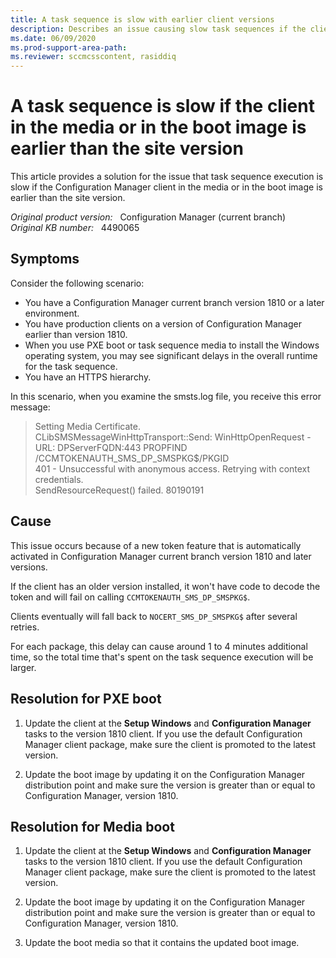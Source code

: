 ```yaml
---
title: A task sequence is slow with earlier client versions
description: Describes an issue causing slow task sequences if the client in the media, or in the boot image, is earlier than the site version. Provides a resolution.
ms.date: 06/09/2020
ms.prod-support-area-path: 
ms.reviewer: sccmcsscontent, rasiddiq
---
```

# A task sequence is slow if the client in the media or in the boot image is earlier than the site version

This article provides a solution for the issue that task sequence execution is slow if the Configuration Manager client in the media or in the boot image is earlier than the site version.

_Original product version:_ &nbsp; Configuration Manager (current branch)  
_Original KB number:_ &nbsp; 4490065

## Symptoms

Consider the following scenario:

- You have a Configuration Manager current branch version 1810 or a later environment.
- You have production clients on a version of Configuration Manager earlier than version 1810.
- When you use PXE boot or task sequence media to install the Windows operating system, you may see significant delays in the overall runtime for the task sequence.
- You have an HTTPS hierarchy.

In this scenario, when you examine the smsts.log file, you receive this error message:

> Setting Media Certificate.  
> CLibSMSMessageWinHttpTransport::Send: WinHttpOpenRequest - URL: DPServerFQDN:443 PROPFIND /CCMTOKENAUTH_SMS_DP_SMSPKG$/PKGID  
> 401 - Unsuccessful with anonymous access. Retrying with context credentials.  
> SendResourceRequest() failed. 80190191

## Cause

This issue occurs because of a new token feature that is automatically activated in Configuration Manager current branch version 1810 and later versions.

If the client has an older version installed, it won't have code to decode the token and will fail on calling `CCMTOKENAUTH_SMS_DP_SMSPKG$`.

Clients eventually will fall back to `NOCERT_SMS_DP_SMSPKG$` after several retries.

For each package, this delay can cause around 1 to 4 minutes additional time, so the total time that's spent on the task sequence execution will be larger.

## Resolution for PXE boot

1. Update the client at the **Setup Windows** and **Configuration Manager** tasks to the version 1810 client. If you use the default Configuration Manager client package, make sure the client is promoted to the latest version.

1. Update the boot image by updating it on the Configuration Manager distribution point and make sure the version is greater than or equal to Configuration Manager, version 1810.

## Resolution for Media boot

1. Update the client at the **Setup Windows** and **Configuration Manager** tasks to the version 1810 client. If you use the default Configuration Manager client package, make sure the client is promoted to the latest version.

1. Update the boot image by updating it on the Configuration Manager distribution point and make sure the version is greater than or equal to Configuration Manager, version 1810.

1. Update the boot media so that it contains the updated boot image.
